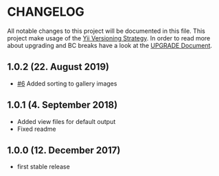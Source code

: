 # CHANGELOG

All notable changes to this project will be documented in this file. This project make usage of the [Yii Versioning Strategy](https://github.com/yiisoft/yii2/blob/master/docs/internals/versions.md). In order to read more about upgrading and BC breaks have a look at the [UPGRADE Document](UPGRADE.md).

## 1.0.2 (22. August 2019)

- [#6](https://github.com/luyadev/luya-module-gallery/pull/6) Added sorting to gallery images

## 1.0.1 (4. September 2018)

- Added view files for default output
- Fixed readme

## 1.0.0 (12. December 2017)

- first stable release
